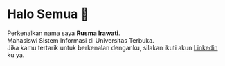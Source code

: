 # Halo Semua 👋

Perkenalkan nama saya **Rusma Irawati**.\
Mahasiswi Sistem Informasi di Universitas Terbuka.\
Jika kamu tertarik untuk berkenalan denganku, silakan ikuti akun [Linkedin](https://www.linkedin.com/mwlite/in/rusma-irawati-18160414a/) ku ya.



<!--
**rsmshall/rsmshall** is a ✨ _special_ ✨ repository because its `README.md` (this file) appears on your GitHub profile.

Here are some ideas to get you started:

- 🔭 I’m currently working on ...
- 🌱 I’m currently learning ...
- 👯 I’m looking to collaborate on ...
- 🤔 I’m looking for help with ...
- 💬 Ask me about ...
- 📫 How to reach me: ...
- 😄 Pronouns: ...
- ⚡ Fun fact: ...
-->
